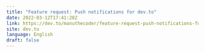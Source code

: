 ```yaml
---
title: "Feature request: Push notifications for dev.to"
date: 2022-03-12T17:41:28Z
link: https://dev.to/manuthecoder/feature-request-push-notifications-for-devto-2gje?utm_medium=RSS&utm_source=news.12bit.vn
site: dev.to
language: English
draft: false
---
```

